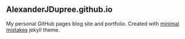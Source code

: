## AlexanderJDupree.github.io

My personal GitHub pages blog site and portfolio. Created with [minimal mistakes](https://github.com/mmistakes/minimal-mistakes) jekyll theme. 
